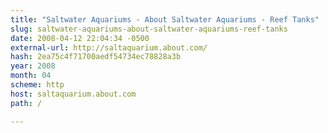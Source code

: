 ```yaml
---
title: "Saltwater Aquariums - About Saltwater Aquariums - Reef Tanks"
slug: saltwater-aquariums-about-saltwater-aquariums-reef-tanks
date: 2008-04-12 22:04:34 -0500
external-url: http://saltaquarium.about.com/
hash: 2ea75c4f71700aedf54734ec78828a3b
year: 2008
month: 04
scheme: http
host: saltaquarium.about.com
path: /

---
```



